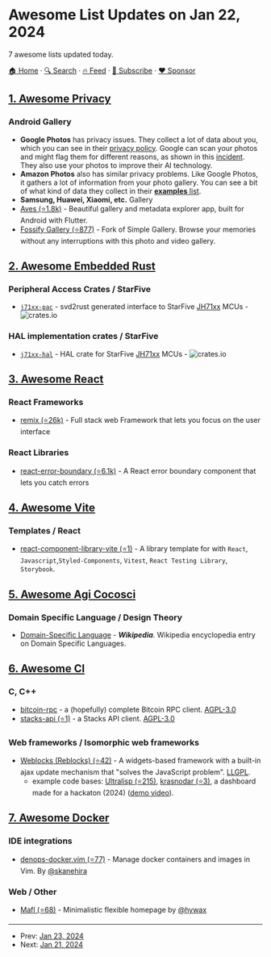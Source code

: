 # Awesome List Updates on Jan 22, 2024

7 awesome lists updated today.

[🏠 Home](/README.md) · [🔍 Search](https://www.trackawesomelist.com/search/) · [🔥 Feed](https://www.trackawesomelist.com/rss.xml) · [📮 Subscribe](https://trackawesomelist.us17.list-manage.com/subscribe?u=d2f0117aa829c83a63ec63c2f&id=36a103854c) · [❤️  Sponsor](https://github.com/sponsors/theowenyoung)



## [1. Awesome Privacy](/content/pluja/awesome-privacy/README.md)

### Android Gallery

*   **Google Photos** has privacy issues. They collect a lot of data about you, which you can see in their [privacy policy](https://policies.google.com/privacy?hl=en-US#infocollect). Google can scan your photos and might flag them for different reasons, as shown in this [incident](https://petapixel.com/2022/08/22/google-flags-photos-of-fathers-sick-son-as-child-abuse-informs-police/). They also use your photos to improve their AI technology.
*   **Amazon Photos** also has similar privacy problems. Like Google Photos, it gathers a lot of information from your photo gallery. You can see a bit of what kind of data they collect in their [**examples** list](https://www.amazon.com/gp/help/customer/display.html?nodeId=468496\&ref_=footer_privacy#GUID-8966E75F-9B92-4A2B-BFD5-967D57513A40__SECTION_87C837F9CCD84769B4AE2BEB14AF4F01).
*   **Samsung, Huawei, Xiaomi, etc.** Gallery
*   [Aves (⭐1.8k)](https://github.com/deckerst/aves) - Beautiful gallery and metadata explorer app, built for Android with Flutter.
*   [Fossify Gallery (⭐877)](https://github.com/FossifyOrg/Gallery) - Fork of Simple Gallery. Browse your memories without any interruptions with this photo and video gallery.

## [2. Awesome Embedded Rust](/content/rust-embedded/awesome-embedded-rust/README.md)

### Peripheral Access Crates / StarFive

*   [`j71xx-pac`](https://crates.io/crates/jh71xx-pac) - svd2rust generated interface to StarFive [JH71xx](https://www.starfivetech.com/en/site/soc) MCUs - ![crates.io](https://img.shields.io/crates/v/jh71xx-pac.svg)

### HAL implementation crates / StarFive

*   [`j71xx-hal`](https://crates.io/crates/jh71xx-hal) - HAL crate for StarFive [JH71xx](https://www.starfivetech.com/en/site/soc) MCUs - ![crates.io](https://img.shields.io/crates/v/jh71xx-hal.svg)

## [3. Awesome React](/content/enaqx/awesome-react/README.md)

### React Frameworks

*   [remix (⭐26k)](https://github.com/remix-run/remix) - Full stack web Framework that lets you focus on the user interface

### React Libraries

*   [react-error-boundary (⭐6.1k)](https://github.com/bvaughn/react-error-boundary) - A React error boundary component that lets you catch errors

## [4. Awesome Vite](/content/vitejs/awesome-vite/README.md)

### Templates / React

*   [react-component-library-vite (⭐1)](https://github.com/gsharath/react-component-library-vite) - A library template for with `React`, `Javascript`,`Styled-Components`, `Vitest`, `React Testing Library`, `Storybook`.

## [5. Awesome Agi Cocosci](/content/YuzheSHI/awesome-agi-cocosci/README.md)

### Domain Specific Language / Design Theory

*   [Domain-Specific Language](https://en.wikipedia.org/wiki/Domain-specific_language) - ***Wikipedia***. Wikipedia encyclopedia entry on Domain Specific Languages.

## [6. Awesome Cl](/content/CodyReichert/awesome-cl/README.md)

### C, C++

*   [bitcoin-rpc](https://codeberg.org/kilianmh/bitcoin-rpc/) - a (hopefully) complete Bitcoin RPC client. [AGPL-3.0](https://directory.fsf.org/wiki/License:Apache2.0)
*   [stacks-api (⭐1)](https://github.com/kilianmh/stacks-api) - a Stacks API client. [AGPL-3.0](https://directory.fsf.org/wiki/License:Apache2.0)

### Web frameworks / Isomorphic web frameworks

*   [Weblocks (Reblocks) (⭐42)](https://github.com/40ants/reblocks) - A widgets-based framework with a built-in ajax update mechanism that "solves the JavaScript problem". [LLGPL](http://opensource.franz.com/preamble.html).
    *   example code bases: [Ultralisp (⭐215)](https://github.com/ultralisp/ultralisp/), [krasnodar (⭐3)](https://github.com/lct23/krasnodar), a dashboard made for a hackaton (2024) ([demo video](https://diode.zone/videos/watch/9e379a86-c530-4e9d-b8be-7437b1f7200b)).

## [7. Awesome Docker](/content/veggiemonk/awesome-docker/README.md)

### IDE integrations

*   [denops-docker.vim (⭐77)](https://github.com/skanehira/denops-docker.vim) - Manage docker containers and images in Vim. By [@skanehira](https://github.com/skanehira)

### Web / Other

*   [Mafl (⭐68)](https://github.com/hywax/mafl) - Minimalistic flexible homepage by [@hywax](https://github.com/hywax/)

---

- Prev: [Jan 23, 2024](/content/2024/01/23/README.md)
- Next: [Jan 21, 2024](/content/2024/01/21/README.md)
